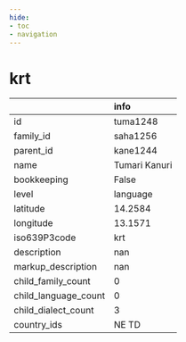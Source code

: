 ```yaml
---
hide:
- toc
- navigation
---
```

# krt
|                      | info          |
|:---------------------|:--------------|
| id                   | tuma1248      |
| family_id            | saha1256      |
| parent_id            | kane1244      |
| name                 | Tumari Kanuri |
| bookkeeping          | False         |
| level                | language      |
| latitude             | 14.2584       |
| longitude            | 13.1571       |
| iso639P3code         | krt           |
| description          | nan           |
| markup_description   | nan           |
| child_family_count   | 0             |
| child_language_count | 0             |
| child_dialect_count  | 3             |
| country_ids          | NE TD         |